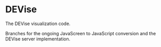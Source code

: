 # DEVise
The DEVise visualization code.

Branches for the ongoing JavaScreen to JavaScript conversion and the DEVise server implementation.
